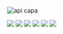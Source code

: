 ![api capa](https://user-images.githubusercontent.com/98191980/194307181-b15e2791-e2ea-4e22-b4c2-9beff23dbc29.png)

<img src="https://img.shields.io/static/v1?label=by&message=Microsoft&color=blue&style=for-the-badge"> <img src="https://img.shields.io/static/v1?label=IDE&message=Visual Studio Code&color=blue&style=for-the-badge&logo=VisualStudioCode"> <img src="https://img.shields.io/static/v1?label=Tech&message=.NET 6.0&color=yellow&style=for-the-badge&logo=.NET"> <img src="https://img.shields.io/static/v1?label=Tech&message=C%23&color=yellow&style=for-the-badge&logo=csharp"> <img src="https://img.shields.io/static/v1?label=Tech&message=Swagger&color=yellow&style=for-the-badge&logo=Swagger"> <img src="https://img.shields.io/static/v1?label=Tech&message=Httprepl&color=yellow&style=for-the-badge"> 
